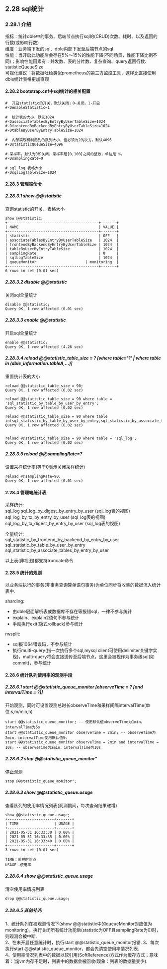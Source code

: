 ## 2.28 sql统计

### 2.28.1 介绍

指标：统计dble中的事务、后端节点执行sql的(CRUD)次数、耗时、以及返回的行数(或影响行数)  
维度：业务端下发的sql、dble内部下发至后端节点的sql  
性能：当开启此功能后会存在5%～15%的性能下降(不同场景，性能下降比例不同)；影响性能因素有：并发数、表的分片数、复杂查询、query返回行数、statisticQueueSize     
可视化建议：将数据吐给类似prometheus的第三方监控工具，这样比直接使用dble统计表格更加直观  

#### 2.28.2 bootstrap.cnf中sql统计的相关配置
```
#  开启statistic的开关，默认关闭；0-关闭，1-开启
#-DenableStatistic=1

#  统计表的大小，默认1024
#-DassociateTablesByEntryByUserTableSize=1024
#-DfrontendByBackendByEntryByUserTableSize=1024
#-DtableByUserByEntryTableSize=1024

#  内部实现机制用到的队列大小，值必须为2的次方，默认4096
#-DstatisticQueueSize=4096

# 采样率，默认为0即关闭，采样率是[0,100]之间的整数，单位是 %。
#-DsamplingRate=0

# sql_log 表格大小
#-DsqlLogTableSize=1024
```

#### 2.28.3 管理端命令
##### 2.28.3.1 show @@statistic
查询statistic的开关、表格大小
```
show @@statistic;
+-----------------------------------------+-------+
| NAME                                    | VALUE |
+-----------------------------------------+-------+
| statistic                               | OFF   |
| associateTablesByEntryByUserTableSize   | 1024  |
| frontendByBackendByEntryByUserTableSize | 1024  |
| tableByUserByEntryTableSize             | 1024  |
| samplingRate                            | 0     |
| sqlLogTableSize                         | 1024  |
| queueMonitor                      | monitoring  |
+-----------------------------------------+-------+
6 rows in set (0.01 sec)
```
##### 2.28.3.2 disable @@statistic
关闭sql全量统计
```
disable @@statistic;
Query OK, 1 row affected (0.01 sec)
```

##### 2.28.3.3 enable @@statistic
开启sql全量统计
```
enable @@statistic;
Query OK, 1 row affected (4.26 sec)
```
##### 2.28.3.4 reload @@statistic_table_size = ? [where table='?' | where table in (dble_information.tableA,...)]
重置统计表的大小
```
reload @@statistic_table_size = 90;
Query OK, 1 row affected (0.02 sec)

reload @@statistic_table_size = 90 where table = 'sql_statistic_by_table_by_user_by_entry';
Query OK, 1 row affected (0.02 sec)

reload @@statistic_table_size = 90 where table in(sql_statistic_by_table_by_user_by_entry,sql_statistic_by_associate_tables_by_entry_by_user);
Query OK, 1 row affected (0.02 sec)


reload @@statistic_table_size = 90 where table = 'sql_log';
Query OK, 1 row affected (0.02 sec)
```

##### 2.28.3.5 reload @@samplingRate=?
设置采样统计率(等于0表示关闭采样统计)
```
reload @@samplingRate=90;
Query OK, 1 row affected (0.01 sec)
```

#### 2.28.4 管理端统计表
采样统计:  
sql_log
sql_log_by_digest_by_entry_by_user (sql_log表的视图)  
sql_log_by_tx_by_entry_by_user (sql_log表的视图)  
sql_log_by_tx_digest_by_entry_by_user (sql_log表的视图)

全量统计:  
sql_statistic_by_frontend_by_backend_by_entry_by_user  
sql_statistic_by_table_by_user_by_entry  
sql_statistic_by_associate_tables_by_entry_by_user

以上表(非视图)都支持truncate命令

#### 2.28.5 统计的规则
以业务端执行的事务(非事务查询算单语句事务)为单位同步将收集的数据流入统计表中.

sharding:
* 由dble层面解析表或数据库不存在等报错sql，一律不参与统计
* explain、explain2语句不参与统计
* 手动执行exit(隐式rollback)参与统计

rwsplit:
* sql报1064错误码，不参与统计
* 执行multi-query(指一次执行多个sql,mysql client可使用delimiter关键字实现)，multi-query将会直接透传至后端节点，这里会被视作为事务级sql(如commit)，参与统计

#### 2.28.6 统计队列使用率的观测手段
##### 2.28.6.1 start @@statistic_queue_monitor [observeTime = ? [and intervalTime = ?]]
开始观测，同时可设置观测总时长observeTime和采样间隔intervalTime(单位:s,m/min,h)
```
start @@statistic_queue_monitor; -- 使用默认值observeTime为1min，intervalTime为5s
start @@statistic_queue_monitor observeTime = 2min; -- observeTime为2min，intervalTime使用默认值5s
start @@statistic_queue_monitor observeTime = 2min and intervalTime = 10s; -- observeTime为2min，intervalTime为10s
```
##### 2.28.6.2 stop @@statistic_queue_monitor"
停止观测
```
stop @@statistic_queue_monitor";
```

##### 2.28.6.3 show @@statistic_queue.usage
查看队列的使用率情况列表(观测期间，每次查询结果递增)
```
show @@statistic_queue.usage;
+---------------------+-------+
| TIME                | USAGE |
+---------------------+-------+
| 2021-05-31 16:33:30 | 0.00% |
| 2021-05-31 16:33:35 | 0.00% |
| 2021-05-31 16:33:40 | 0.00% |
+---------------------+-------+
3 rows in set (0.01 sec)

TIME：采样时间点
USAGE：使用率
```

##### 2.28.6.4 show @@statistic_queue.usage
清空使用率情况列表
```
drop @@statistic_queue.usage;
```

##### 2.28.6.5 其他补充
1、统计队列在被观测情况下(show @@statistic中的queueMonitor对应值为monitoring)，执行关闭所有统计功能后(statistic为OFF且samplingRate为0)时，则观测会被中断.   
2、在未开启任意统计时，执行start @@statistic_queue_monitor报错.
3、每次执行start @@statistic_queue_monitor，都会先清空使用率情况列表.  
4、使用率情况列表中的数据以软引用(SoftReference)方式作为缓存方式；意味着：当jvm内存不足时，列表中的数据会被回收(现象：列表的数据量变少).